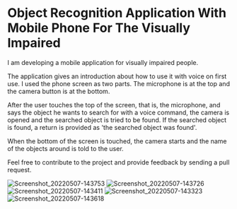 # Object Recognition Application With Mobile Phone For The Visually Impaired

I am developing a mobile application for visually impaired people.

The application gives an introduction about how to use it with voice on first use. I used the phone screen as two parts. The microphone is at the top and the camera button is at the bottom.

After the user touches the top of the screen, that is, the microphone, and says the object he wants to search for with a voice command, the camera is opened and the searched object is tried to be found. If the searched object is found, a return is provided as 'the searched object was found'.

When the bottom of the screen is touched, the camera starts and the name of the objects around is told to the user.

Feel free to contribute to the project and provide feedback by sending a pull request.

![Screenshot_20220507-143753](https://user-images.githubusercontent.com/55411723/167252946-74e6e37c-322b-4ef5-91d0-327c36965eea.png)
![Screenshot_20220507-143726](https://user-images.githubusercontent.com/55411723/167252949-39bee8c6-7e09-458e-b203-687e164732f7.png)
![Screenshot_20220507-143411](https://user-images.githubusercontent.com/55411723/167252952-e89e5cba-7a33-402c-b780-239b78a74378.png)
![Screenshot_20220507-143323](https://user-images.githubusercontent.com/55411723/167252959-5080f801-d9f7-46da-b57b-1ed57eae1028.png)
![Screenshot_20220507-143618](https://user-images.githubusercontent.com/55411723/167252968-bd877357-dc1b-4b3a-9d5a-bc208c339cc9.png)

